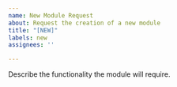 ```yaml
---
name: New Module Request
about: Request the creation of a new module
title: "[NEW]"
labels: new
assignees: ''

---
```


Describe the functionality the module will require.
